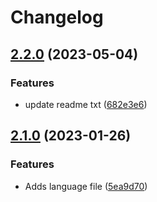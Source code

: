 # Changelog

## [2.2.0](https://github.com/devuri/shortcode-options/compare/v2.1.0...v2.2.0) (2023-05-04)


### Features

* update readme txt ([682e3e6](https://github.com/devuri/shortcode-options/commit/682e3e6fce89528cc8bc60cb7c6e08906ad6b691))

## [2.1.0](https://github.com/devuri/shortcode-options/compare/v2.0.4...v2.1.0) (2023-01-26)


### Features

* Adds language file ([5ea9d70](https://github.com/devuri/shortcode-options/commit/5ea9d70a4aa9555b8c1b890ed499cf22cf036ed7))
